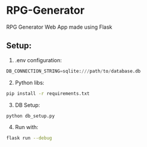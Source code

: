 # RPG-Generator
RPG Generator Web App made using Flask

## Setup:
1. .env configuration:
```python
DB_CONNECTION_STRING=sqlite:///path/to/database.db
```

2. Python libs:
```bash
pip install -r requirements.txt
```

3. DB Setup:
```bash
python db_setup.py
```

4. Run with:
```bash
flask run --debug
```
